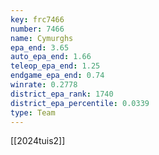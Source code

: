 ```yaml
---
key: frc7466
number: 7466
name: Cymurghs
epa_end: 3.65
auto_epa_end: 1.66
teleop_epa_end: 1.25
endgame_epa_end: 0.74
winrate: 0.2778
district_epa_rank: 1740
district_epa_percentile: 0.0339
type: Team
---
```

[[2024tuis2]]
